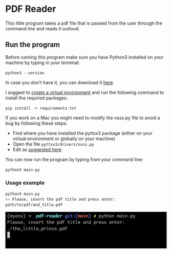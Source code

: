 # PDF Reader

This little program takes a pdf file that is passed from the user through the command line and reads it outloud.

## Run the program

Before running this program make sure you have Python3 installed on your machine by typing in your terminal:

`python3 --version`

In case you don't have it, you can download it [here](https://www.python.org/downloads/).

I suggest to [create a virtual environment](https://docs.python.org/3/library/venv.html) and run the following command to install the required packages:

`pip install -r requirements.txt`

If you work on a Mac you might need to modify the nsss.py file to avoid a bug by following these steps: 
- Find where you have installed the pyttsx3 package (either on your virtual environment or globally on your machine)
- Open the file `pyttsx3/drivers/nsss.py`
- Edit as [suggested here](https://stackoverflow.com/a/74727956) 

You can now run the program by typing from your command line: 

`python3 main.py`

### Usage example

```bash
python3 main.py
>> Please, insert the pdf title and press enter:
path/to/pdf/and_title.pdf
```
![usage example](./images/usage_example.png)
